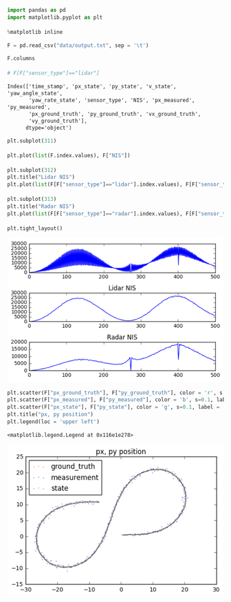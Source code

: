 

```python
import pandas as pd
import matplotlib.pyplot as plt

%matplotlib inline
```


```python
F = pd.read_csv("data/output.txt", sep = '\t')
```


```python
F.columns

# F[F["sensor_type"]=="lidar"]
```




    Index(['time_stamp', 'px_state', 'py_state', 'v_state', 'yaw_angle_state',
           'yaw_rate_state', 'sensor_type', 'NIS', 'px_measured', 'py_measured',
           'px_ground_truth', 'py_ground_truth', 'vx_ground_truth',
           'vy_ground_truth'],
          dtype='object')




```python
plt.subplot(311)

plt.plot(list(F.index.values), F["NIS"])

plt.subplot(312)
plt.title("Lidar NIS")
plt.plot(list(F[F["sensor_type"]=="lidar"].index.values), F[F["sensor_type"]=="lidar"]["NIS"])

plt.subplot(313)
plt.title("Radar NIS")
plt.plot(list(F[F["sensor_type"]=="radar"].index.values), F[F["sensor_type"]=="radar"]["NIS"])

plt.tight_layout()
```


![png](output_3_0.png)



```python
plt.scatter(F["px_ground_truth"], F["py_ground_truth"], color = 'r', s = 0.1, label = 'ground_truth')
plt.scatter(F["px_measured"], F["py_measured"], color = 'b', s=0.1, label = 'measurement')
plt.scatter(F["px_state"], F["py_state"], color = 'g', s=0.1, label = 'state')
plt.title("px, py position")
plt.legend(loc = 'upper left')
```




    <matplotlib.legend.Legend at 0x116e1e278>




![png](output_4_1.png)



```python

```
